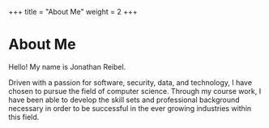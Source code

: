 +++
title = "About Me"
weight = 2
+++

# About Me

Hello! My name is Jonathan Reibel.

Driven with a passion for software, security, data, and technology, I have chosen to pursue the field of computer science. Through my course work, I have been able to develop the skill sets and professional background necessary in order to be successful in the ever growing industries within this field.
